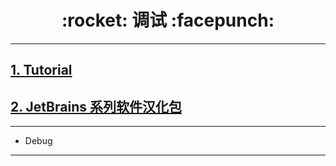 <h1 align = "center">:rocket: 调试 :facepunch:</h1>

---
## [1. Tutorial][2]
## [2. JetBrains 系列软件汉化包][1]
---
- Debug







---
[1]: https://github.com/pingfangx/TranslatorX
[xx]: https://github.com/Jythoner/pycharm
[2]: https://github.com/judasn/IntelliJ-IDEA-Tutorial
